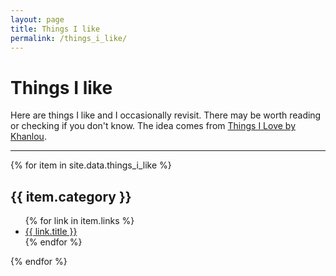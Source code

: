```yaml
---
layout: page
title: Things I like
permalink: /things_i_like/
---
```


<h1>Things I like</h1>

Here are things I like and I occasionally revisit. There may be worth reading or checking if you don't know.
The idea comes from [Things I Love by Khanlou](http://khanlou.com/love/).

---

{% for item in site.data.things_i_like %}
<h2>{{ item.category }}</h2>
<ul>
{% for link in item.links %}
<li><a href="{{ link.url }}">{{ link.title }}</a></li>
{% endfor %}
</ul>
{% endfor %}
